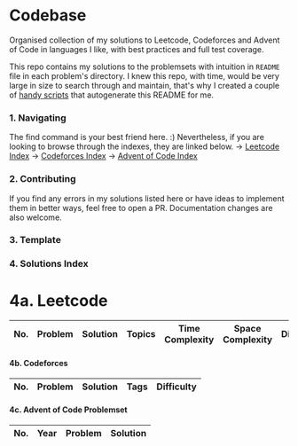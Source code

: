 # Codebase
Organised collection of my solutions to Leetcode, Codeforces and Advent of Code in languages I like, with best practices and full test coverage.

This repo contains my solutions to the problemsets with intuition in `README` file in each problem's directory. I knew this repo, with time, would be very large in size to search through and maintain, that's why I created a couple of [handy scripts](./scripts/) that autogenerate this README for me. 

### 1. Navigating
The find command is your best friend here. :) Nevertheless, if you are looking to browse through the indexes, they are linked below.
→ [Leetcode Index](https://github.com/ab1nv/codebase?tab=readme-ov-file#4a-leetcode)
→ [Codeforces Index](https://github.com/ab1nv/codebase?tab=readme-ov-file#4a-leetcode)
→ [Advent of Code Index](https://github.com/ab1nv/codebase?tab=readme-ov-file#4a-leetcode)

### 2. Contributing
If you find any errors in my solutions listed here or have ideas to implement them in better ways, feel free to open a PR. Documentation changes are also welcome. 

### 3. Template

### 4. Solutions  Index

# 4a. Leetcode

| No. | Problem | Solution | Topics | Time Complexity | Space Complexity | Difficulty |
|----------|----------|----------|----------|----------|----------|----------|

#### 4b. Codeforces

| No. | Problem | Solution | Tags | Difficulty |
|----------|----------|----------|----------|----------|

#### 4c. Advent of Code Problemset

| No. | Year | Problem  | Solution |
|----------|----------|----------|----------|
